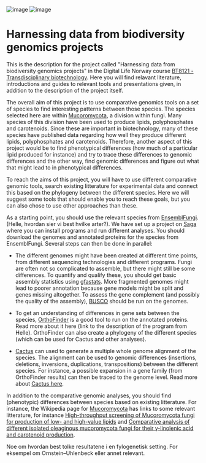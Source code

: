 
![image](https://user-images.githubusercontent.com/46928237/191248611-68f2e261-9fae-434e-a327-d8858d2af17d.jpeg)
![image](https://user-images.githubusercontent.com/46928237/191249452-74e187c4-cc15-4807-af7e-59b0d0e756dd.jpeg)

# Harnessing data from biodiversity genomics projects

This is the description for the project called "Harnessing data from biodiversity genomics projects" in the Digital Life Norway course [BT8121 - Transdisciplinary biotechnology](https://www.digitallifenorway.org/research-school/events/BT8121---transdisciplinary-biotechnology_2022.html). Here you will find relavant literature, introductions and guides to relevant tools and presentations given, in addition to the description of the project itself.

The overall aim of this project is to use comparative genomics tools on a set of species to find interesting patterns between those species. The species selected here are within [Mucoromycota](https://en.wikipedia.org/wiki/Mucoromycota), a division within fungi. Many species of this division have been used to produce lipids, polyphosphates and carotenoids. Since these are important in biotechnology, many of these species have published data regarding how well they produce different lipids, polyphosphates and carotenoids. Therefore, another aspect of this project would be to find phenotypical differences (how much of a particular lipid produced for instance) and try to trace these differences to genomic differences and the other way, find genomic differences and figure out what that might lead to in phenotypical differences. 

To reach the aims of this project, you will have to use different comparative genomic tools, search existing litterature for experimental data and connect this based on the phylogeny between the different species. Here we will suggest some tools that should enable you to reach these goals, but you can also chose to use other approaches than these. 

As a starting point, you should use the relevant species from [EnsemblFungi](https://fungi.ensembl.org/index.html). (Helle, hvordan sier vi best hvilke arter?). We have set up a project on [Saga](https://documentation.sigma2.no/hpc_machines/saga.html) where you can install programs and run different analyses. You should download the genomes and annotated proteins for the species from EnsemblFungi. Several steps can then be done in parallel:

- The different genomes might have been created at different time points, from different sequencing technologies and different programs. Fungi are often not so complicated to assemble, but there might still be some differences. To quantify and qualify these, you should get basic assembly statistics using [gfastats](https://github.com/vgl-hub/gfastats). More fragmented genomes might lead to poorer annotation because gene models might be split and genes missing altogether. To assess the gene complement (and possibly the quality of the assembly), [BUSCO](https://busco.ezlab.org) should be run on the genomes.

- To get an understanding of differences in gene sets between the species, [OrthoFinder](https://github.com/davidemms/OrthoFinder) is a good tool to run on the annotated proteins. Read more about it here (link to the description of the program from Helle). OrthoFinder can also create a phylogeny of the different species (which can be used for Cactus and other analyses).

- [Cactus](https://github.com/ComparativeGenomicsToolkit/cactus) can used to generate a multiple whole genome alignment of the species. The alignment can be used to genomic differences (insertions, deletions, inversions, duplications, transpositions) between the different species. For instance, a possible expansion in a gene family (from OrthoFinder results) can then be traced to the genome level. Read more about [Cactus here](tools/cactus.md).

In addition to the comparative genomic analyses, you should find (phenotypic) differences between species based on existing litterature. For instance, the Wikipedia page for [Mucoromycota](https://en.wikipedia.org/wiki/Mucoromycota) has links to some relevant litterature, for instance [High-throughput screening of Mucoromycota fungi for production of low- and high-value lipids](https://www.ncbi.nlm.nih.gov/pmc/articles/PMC5851148/) and [Comparative analysis of different isolated oleaginous mucoromycota fungi for their γ-linolenic acid and carotenoid production](https://www.ncbi.nlm.nih.gov/pmc/articles/PMC7665918/).

Noe om hvordan best tolke resultatene i en fylogenetisk setting. For eksempel om  Ornstein–Uhlenbeck eller annet relevant.
